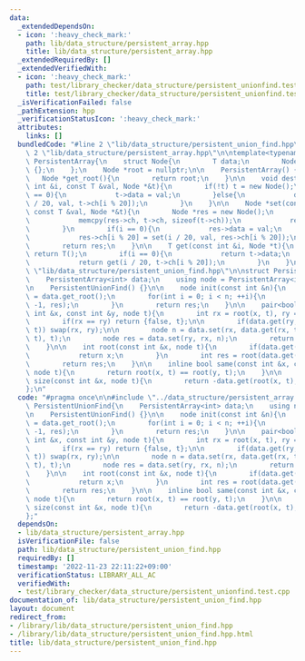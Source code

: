 ```yaml
---
data:
  _extendedDependsOn:
  - icon: ':heavy_check_mark:'
    path: lib/data_structure/persistent_array.hpp
    title: lib/data_structure/persistent_array.hpp
  _extendedRequiredBy: []
  _extendedVerifiedWith:
  - icon: ':heavy_check_mark:'
    path: test/library_checker/data_structure/persistent_unionfind.test.cpp
    title: test/library_checker/data_structure/persistent_unionfind.test.cpp
  _isVerificationFailed: false
  _pathExtension: hpp
  _verificationStatusIcon: ':heavy_check_mark:'
  attributes:
    links: []
  bundledCode: "#line 2 \"lib/data_structure/persistent_union_find.hpp\"\n\n#line\
    \ 2 \"lib/data_structure/persistent_array.hpp\"\n\ntemplate<typename T>\nstruct\
    \ PersistentArray{\n    struct Node{\n        T data;\n        Node *ch[20] =\
    \ {};\n    };\n    Node *root = nullptr;\n\n    PersistentArray() {}\n    \n \
    \   Node *get_root(){\n        return root;\n    }\n\n    void destructive_set(const\
    \ int &i, const T &val, Node *&t){\n        if(!t) t = new Node();\n        if(i\
    \ == 0){\n            t->data = val;\n        }else{\n            destructive_set(i\
    \ / 20, val, t->ch[i % 20]);\n        }\n    }\n\n    Node *set(const int &i,\
    \ const T &val, Node *&t){\n        Node *res = new Node();\n        if(t){\n\
    \            memcpy(res->ch, t->ch, sizeof(t->ch));\n            res->data = t->data;\n\
    \        }\n        if(i == 0){\n            res->data = val;\n        }else{\n\
    \            res->ch[i % 20] = set(i / 20, val, res->ch[i % 20]);\n        }\n\
    \        return res;\n    }\n\n    T get(const int &i, Node *t){\n        if(!t)\
    \ return T();\n        if(i == 0){\n            return t->data;\n        }else{\n\
    \            return get(i / 20, t->ch[i % 20]);\n        }\n    }\n};\n#line 4\
    \ \"lib/data_structure/persistent_union_find.hpp\"\n\nstruct PersistentUnionFind{\n\
    \    PersistentArray<int> data;\n    using node = PersistentArray<int>::Node*;\n\
    \n    PersistentUnionFind() {}\n\n    node init(const int &n){\n        node res\
    \ = data.get_root();\n        for(int i = 0; i < n; ++i){\n            data.destructive_set(i,\
    \ -1, res);\n        }\n        return res;\n    }\n\n    pair<bool, node> unite(const\
    \ int &x, const int &y, node t){\n        int rx = root(x, t), ry = root(y, t);\n\
    \        if(rx == ry) return {false, t};\n\n        if(data.get(ry, t) < data.get(rx,\
    \ t)) swap(rx, ry);\n\n        node n = data.set(rx, data.get(rx, t) + data.get(ry,\
    \ t), t);\n        node res = data.set(ry, rx, n);\n        return {true, res};\n\
    \    }\n\n    int root(const int &x, node t){\n        if(data.get(x, t) < 0){\n\
    \            return x;\n        }\n        int res = root(data.get(x, t), t);\n\
    \        return res;\n    }\n\n    inline bool same(const int &x, const int &y,\
    \ node t){\n        return root(x, t) == root(y, t);\n    }\n\n    inline int\
    \ size(const int &x, node t){\n        return -data.get(root(x, t), t);\n    }\n\
    };\n"
  code: "#pragma once\n\n#include \"../data_structure/persistent_array.hpp\"\n\nstruct\
    \ PersistentUnionFind{\n    PersistentArray<int> data;\n    using node = PersistentArray<int>::Node*;\n\
    \n    PersistentUnionFind() {}\n\n    node init(const int &n){\n        node res\
    \ = data.get_root();\n        for(int i = 0; i < n; ++i){\n            data.destructive_set(i,\
    \ -1, res);\n        }\n        return res;\n    }\n\n    pair<bool, node> unite(const\
    \ int &x, const int &y, node t){\n        int rx = root(x, t), ry = root(y, t);\n\
    \        if(rx == ry) return {false, t};\n\n        if(data.get(ry, t) < data.get(rx,\
    \ t)) swap(rx, ry);\n\n        node n = data.set(rx, data.get(rx, t) + data.get(ry,\
    \ t), t);\n        node res = data.set(ry, rx, n);\n        return {true, res};\n\
    \    }\n\n    int root(const int &x, node t){\n        if(data.get(x, t) < 0){\n\
    \            return x;\n        }\n        int res = root(data.get(x, t), t);\n\
    \        return res;\n    }\n\n    inline bool same(const int &x, const int &y,\
    \ node t){\n        return root(x, t) == root(y, t);\n    }\n\n    inline int\
    \ size(const int &x, node t){\n        return -data.get(root(x, t), t);\n    }\n\
    };"
  dependsOn:
  - lib/data_structure/persistent_array.hpp
  isVerificationFile: false
  path: lib/data_structure/persistent_union_find.hpp
  requiredBy: []
  timestamp: '2022-11-23 22:11:22+09:00'
  verificationStatus: LIBRARY_ALL_AC
  verifiedWith:
  - test/library_checker/data_structure/persistent_unionfind.test.cpp
documentation_of: lib/data_structure/persistent_union_find.hpp
layout: document
redirect_from:
- /library/lib/data_structure/persistent_union_find.hpp
- /library/lib/data_structure/persistent_union_find.hpp.html
title: lib/data_structure/persistent_union_find.hpp
---
```

